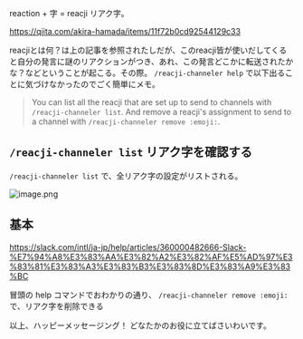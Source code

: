 
reaction + 字 = reacji リアク字。

https://qiita.com/akira-hamada/items/11f72b0cd92544129c33

reacjiとは何？は上の記事を参照されたしだが、このreacji皆が使いだしてくると自分の発言に謎のリアクションがつき、あれ、この発言どこかに転送されたかな？などということが起こる。その際。
`/reacji-channeler help` で以下出ることに気づけなかったのでごく簡単にメモ。

> You can list all the reacji that are set up to send to channels with `/reacji-channeler list`.
> And remove a reacji's assignment to send to a channel with `/reacji-channeler remove :emoji:`.


## `/reacji-channeler list` リアク字を確認する

`/reacji-channeler list` で、全リアク字の設定がリストされる。

![image.png](https://qiita-image-store.s3.ap-northeast-1.amazonaws.com/0/93824/62c8add2-51b5-9c26-a3a3-79c0c273bd91.png)




## 基本

https://slack.com/intl/ja-jp/help/articles/360000482666-Slack-%E7%94%A8%E3%83%AA%E3%82%A2%E3%82%AF%E5%AD%97%E3%83%81%E3%83%A3%E3%83%B3%E3%83%8D%E3%83%A9%E3%83%BC

冒頭の help コマンドでおわかりの通り、
`/reacji-channeler remove :emoji:` で、リアク字を削除できる


以上、ハッピーメッセージング！
どなたかのお役に立てばさいわいです。

